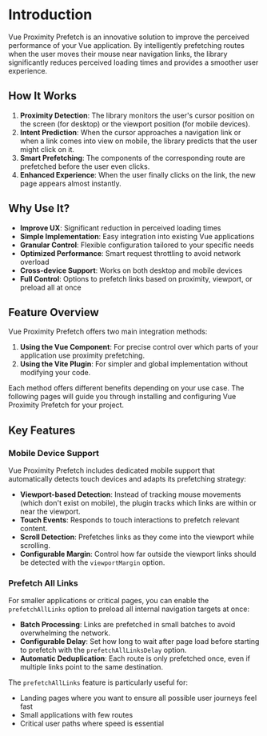 # Introduction

Vue Proximity Prefetch is an innovative solution to improve the perceived performance of your Vue application. By intelligently prefetching routes when the user moves their mouse near navigation links, the library significantly reduces perceived loading times and provides a smoother user experience.

## How It Works

1. **Proximity Detection**: The library monitors the user's cursor position on the screen (for desktop) or the viewport position (for mobile devices).
2. **Intent Prediction**: When the cursor approaches a navigation link or when a link comes into view on mobile, the library predicts that the user might click on it.
3. **Smart Prefetching**: The components of the corresponding route are prefetched before the user even clicks.
4. **Enhanced Experience**: When the user finally clicks on the link, the new page appears almost instantly.

## Why Use It?

- **Improve UX**: Significant reduction in perceived loading times
- **Simple Implementation**: Easy integration into existing Vue applications
- **Granular Control**: Flexible configuration tailored to your specific needs
- **Optimized Performance**: Smart request throttling to avoid network overload
- **Cross-device Support**: Works on both desktop and mobile devices
- **Full Control**: Options to prefetch links based on proximity, viewport, or preload all at once

## Feature Overview

Vue Proximity Prefetch offers two main integration methods:

1. **Using the Vue Component**: For precise control over which parts of your application use proximity prefetching.
2. **Using the Vite Plugin**: For simpler and global implementation without modifying your code.

Each method offers different benefits depending on your use case. The following pages will guide you through installing and configuring Vue Proximity Prefetch for your project.

## Key Features

### Mobile Device Support

Vue Proximity Prefetch includes dedicated mobile support that automatically detects touch devices and adapts its prefetching strategy:

- **Viewport-based Detection**: Instead of tracking mouse movements (which don't exist on mobile), the plugin tracks which links are within or near the viewport.
- **Touch Events**: Responds to touch interactions to prefetch relevant content.
- **Scroll Detection**: Prefetches links as they come into the viewport while scrolling.
- **Configurable Margin**: Control how far outside the viewport links should be detected with the `viewportMargin` option.

### Prefetch All Links

For smaller applications or critical pages, you can enable the `prefetchAllLinks` option to preload all internal navigation targets at once:

- **Batch Processing**: Links are prefetched in small batches to avoid overwhelming the network.
- **Configurable Delay**: Set how long to wait after page load before starting to prefetch with the `prefetchAllLinksDelay` option.
- **Automatic Deduplication**: Each route is only prefetched once, even if multiple links point to the same destination.

The `prefetchAllLinks` feature is particularly useful for:

- Landing pages where you want to ensure all possible user journeys feel fast
- Small applications with few routes
- Critical user paths where speed is essential